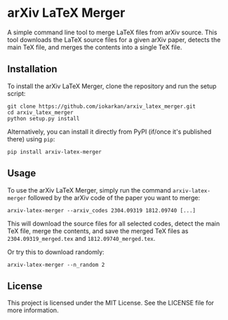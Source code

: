 # arXiv LaTeX Merger

A simple command line tool to merge LaTeX files from arXiv source. This tool downloads the LaTeX source files for a given arXiv paper, detects the main TeX file, and merges the contents into a single TeX file.

## Installation

To install the arXiv LaTeX Merger, clone the repository and run the setup script:

```
git clone https://github.com/iokarkan/arxiv_latex_merger.git
cd arxiv_latex_merger
python setup.py install
```

Alternatively, you can install it directly from PyPI (if/once it's published there) using `pip`:

```
pip install arxiv-latex-merger
```

## Usage

To use the arXiv LaTeX Merger, simply run the command `arxiv-latex-merger` followed by the arXiv code of the paper you want to merge:

```
arxiv-latex-merger --arxiv_codes 2304.09319 1812.09740 [...]
```

This will download the source files for all selected codes, detect the main TeX file, merge the contents, and save the merged TeX files as `2304.09319_merged.tex` and `1812.09740_merged.tex`.

Or try this to download randomly:

```
arxiv-latex-merger --n_random 2
```

## License

This project is licensed under the MIT License. See the LICENSE file for more information.



